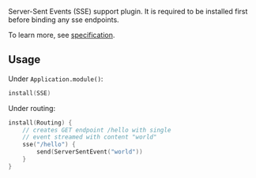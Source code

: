 Server-Sent Events (SSE) support plugin. It is required to be installed first before binding any sse endpoints.

To learn more, see [specification](https://html.spec.whatwg.org/multipage/server-sent-events.html).

## Usage

Under `Application.module()`:

```kotlin
install(SSE)
```

Under routing:

```kotlin
install(Routing) {
    // creates GET endpoint /hello with single
    // event streamed with content "world"
    sse("/hello") {
        send(ServerSentEvent("world"))
    }
}
```